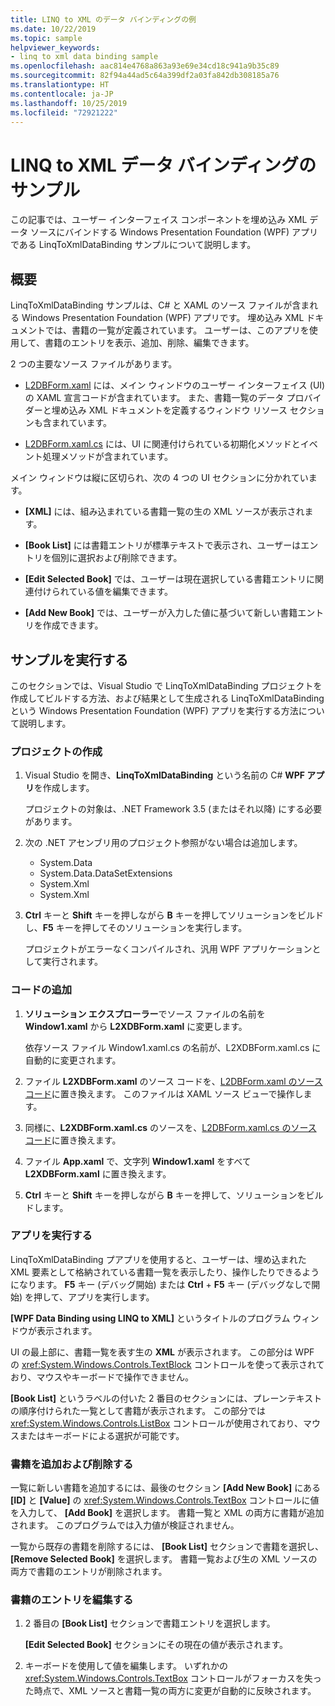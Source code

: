 ```yaml
---
title: LINQ to XML のデータ バインディングの例
ms.date: 10/22/2019
ms.topic: sample
helpviewer_keywords:
- linq to xml data binding sample
ms.openlocfilehash: aac814e4768a863a93e69e34cd18c941a9b35c89
ms.sourcegitcommit: 82f94a44ad5c64a399df2a03fa842db308185a76
ms.translationtype: HT
ms.contentlocale: ja-JP
ms.lasthandoff: 10/25/2019
ms.locfileid: "72921222"
---
```

# <a name="linq-to-xml-data-binding-sample"></a>LINQ to XML データ バインディングのサンプル

この記事では、ユーザー インターフェイス コンポーネントを埋め込み XML データ ソースにバインドする Windows Presentation Foundation (WPF) アプリである LinqToXmlDataBinding サンプルについて説明します。

## <a name="overview"></a>概要

LinqToXmlDataBinding サンプルは、C# と XAML のソース ファイルが含まれる Windows Presentation Foundation (WPF) アプリです。 埋め込み XML ドキュメントでは、書籍の一覧が定義されています。 ユーザーは、このアプリを使用して、書籍のエントリを表示、追加、削除、編集できます。

2 つの主要なソース ファイルがあります。

- [L2DBForm.xaml](l2dbform-xaml-source-code.md) には、メイン ウィンドウのユーザー インターフェイス (UI) の XAML 宣言コードが含まれています。 また、書籍一覧のデータ プロバイダーと埋め込み XML ドキュメントを定義するウィンドウ リソース セクションも含まれています。

- [L2DBForm.xaml.cs](l2dbform-xaml-cs-source-code.md) には、UI に関連付けられている初期化メソッドとイベント処理メソッドが含まれています。

メイン ウィンドウは縦に区切られ、次の 4 つの UI セクションに分かれています。

- **[XML]** には、組み込まれている書籍一覧の生の XML ソースが表示されます。

- **[Book List]** には書籍エントリが標準テキストで表示され、ユーザーはエントリを個別に選択および削除できます。

- **[Edit Selected Book]** では、ユーザーは現在選択している書籍エントリに関連付けられている値を編集できます。

- **[Add New Book]** では、ユーザーが入力した値に基づいて新しい書籍エントリを作成できます。

## <a name="run-the-sample"></a>サンプルを実行する

このセクションでは、Visual Studio で LinqToXmlDataBinding プロジェクトを作成してビルドする方法、および結果として生成される LinqToXmlDataBinding という Windows Presentation Foundation (WPF) アプリを実行する方法について説明します。

### <a name="create-the-project"></a>プロジェクトの作成

1. Visual Studio を開き、**LinqToXmlDataBinding** という名前の C# **WPF アプリ**を作成します。

   プロジェクトの対象は、.NET Framework 3.5 (またはそれ以降) にする必要があります。

1. 次の .NET アセンブリ用のプロジェクト参照がない場合は追加します。

    - System.Data
    - System.Data.DataSetExtensions
    - System.Xml
    - System.Xml

1. **Ctrl** キーと **Shift** キーを押しながら **B** キーを押してソリューションをビルドし、**F5** キーを押してそのソリューションを実行します。

   プロジェクトがエラーなくコンパイルされ、汎用 WPF アプリケーションとして実行されます。

### <a name="add-code"></a>コードの追加

1. **ソリューション エクスプローラー**でソース ファイルの名前を **Window1.xaml** から **L2XDBForm.xaml** に変更します。

   依存ソース ファイル Window1.xaml.cs の名前が、L2XDBForm.xaml.cs に自動的に変更されます。

1. ファイル **L2XDBForm.xaml** のソース コードを、[L2DBForm.xaml のソース コード](l2dbform-xaml-source-code.md)に置き換えます。 このファイルは XAML ソース ビューで操作します。

1. 同様に、**L2XDBForm.xaml.cs** のソースを、[L2DBForm.xaml.cs のソース コード](l2dbform-xaml-cs-source-code.md)に置き換えます。

1. ファイル **App.xaml** で、文字列 **Window1.xaml** をすべて **L2XDBForm.xaml** に置き換えます。

1. **Ctrl** キーと **Shift** キーを押しながら **B** キーを押して、ソリューションをビルドします。

### <a name="run-the-app"></a>アプリを実行する

LinqToXmlDataBinding プアプリを使用すると、ユーザーは、埋め込まれた XML 要素として格納されている書籍一覧を表示したり、操作したりできるようになります。 **F5** キー (デバッグ開始) または **Ctrl** + **F5** キー (デバッグなしで開始) を押して、アプリを実行します。

**[WPF Data Binding using LINQ to XML]** というタイトルのプログラム ウィンドウが表示されます。

UI の最上部に、書籍一覧を表す生の **XML** が表示されます。 この部分は WPF の <xref:System.Windows.Controls.TextBlock> コントロールを使って表示されており、マウスやキーボードで操作できません。

**[Book List]** というラベルの付いた 2 番目のセクションには、プレーンテキストの順序付けられた一覧として書籍が表示されます。 この部分では <xref:System.Windows.Controls.ListBox> コントロールが使用されており、マウスまたはキーボードによる選択が可能です。

### <a name="add-and-delete-books"></a>書籍を追加および削除する

一覧に新しい書籍を追加するには、最後のセクション **[Add New Book]** にある **[ID]** と **[Value]** の <xref:System.Windows.Controls.TextBox> コントロールに値を入力して、 **[Add Book]** を選択します。 書籍一覧と XML の両方に書籍が追加されます。 このプログラムでは入力値が検証されません。

一覧から既存の書籍を削除するには、 **[Book List]** セクションで書籍を選択し、 **[Remove Selected Book]** を選択します。 書籍一覧および生の XML ソースの両方で書籍のエントリが削除されます。

### <a name="edit-a-book-entry"></a>書籍のエントリを編集する

1. 2 番目の **[Book List]** セクションで書籍エントリを選択します。

   **[Edit Selected Book]** セクションにその現在の値が表示されます。

1. キーボードを使用して値を編集します。 いずれかの <xref:System.Windows.Controls.TextBox> コントロールがフォーカスを失った時点で、XML ソースと書籍一覧の両方に変更が自動的に反映されます。
